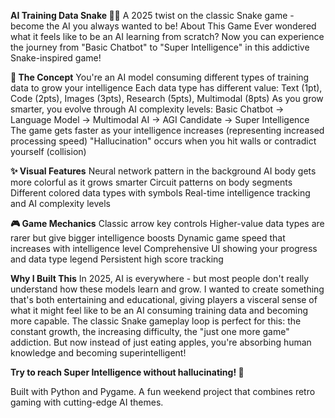 **AI Training Data Snake 🤖🐍**
A 2025 twist on the classic Snake game - become the AI you always wanted to be!
About This Game
Ever wondered what it feels like to be an AI learning from scratch? Now you can experience the journey from "Basic Chatbot" to "Super Intelligence" in this addictive Snake-inspired game!

**🧠 The Concept**
You're an AI model consuming different types of training data to grow your intelligence
Each data type has different value: Text (1pt), Code (2pts), Images (3pts), Research (5pts), Multimodal (8pts)
As you grow smarter, you evolve through AI complexity levels: Basic Chatbot → Language Model → Multimodal AI → AGI Candidate → Super Intelligence
The game gets faster as your intelligence increases (representing increased processing speed)
"Hallucination" occurs when you hit walls or contradict yourself (collision)

**✨ Visual Features**
Neural network pattern in the background
AI body gets more colorful as it grows smarter
Circuit patterns on body segments
Different colored data types with symbols
Real-time intelligence tracking and AI complexity levels

**🎮 Game Mechanics**
Classic arrow key controls
Higher-value data types are rarer but give bigger intelligence boosts
Dynamic game speed that increases with intelligence level
Comprehensive UI showing your progress and data type legend
Persistent high score tracking

**Why I Built This**
In 2025, AI is everywhere - but most people don't really understand how these models learn and grow. I wanted to create something that's both entertaining and educational, giving players a visceral sense of what it might feel like to be an AI consuming training data and becoming more capable.
The classic Snake gameplay loop is perfect for this: the constant growth, the increasing difficulty, the "just one more game" addiction. But now instead of just eating apples, you're absorbing human knowledge and becoming superintelligent!

**Try to reach Super Intelligence without hallucinating! 🚀**

Built with Python and Pygame. A fun weekend project that combines retro gaming with cutting-edge AI themes.
